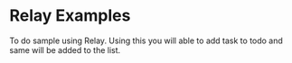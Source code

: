 # Relay Examples 

To do sample using Relay. Using this you will able to add task to todo and same will be added to the list.

